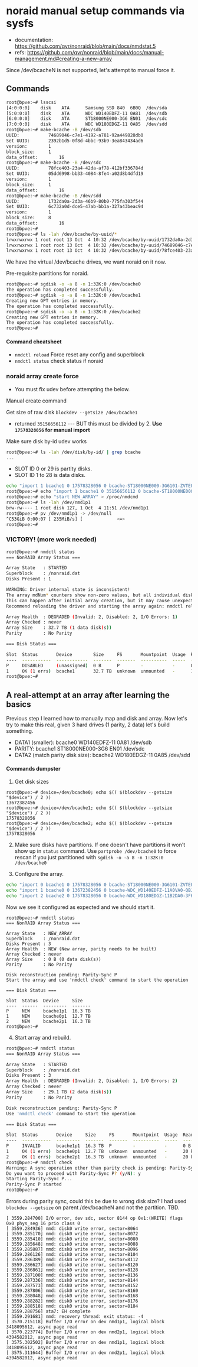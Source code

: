 # noraid manual setup commands via sysfs

- documentation: https://github.com/qvr/nonraid/blob/main/docs/nmdstat.5
- refs: https://github.com/qvr/nonraid/blob/main/docs/manual-management.md#creating-a-new-array

Since /dev/bcacheN is not supported, let's attempt to manual force it.

## Commands

```bash
root@bpve:~# lsscsi
[4:0:0:0]    disk    ATA      Samsung SSD 840  6B0Q  /dev/sda 
[5:0:0:0]    disk    ATA      WDC WD140EDFZ-11 0A81  /dev/sdb 
[6:0:0:0]    disk    ATA      ST18000NE000-3G6 EN01  /dev/sdc 
[7:0:0:0]    disk    ATA      WDC WD180EDGZ-11 0A85  /dev/sdd 
root@bpve:~# make-bcache -B /dev/sdb
UUID:			74689046-c7e1-4192-a781-92a449828db0
Set UUID:		2392b1d5-0f8d-4bbc-93b9-3ea843434ad6
version:		1
block_size:		1
data_offset:		16
root@bpve:~# make-bcache -B /dev/sdc
UUID:			78fce403-23a4-42da-af78-412bf336784d
Set UUID:		05dd6998-bb33-4084-8fe4-a02d8b4dfd19
version:		1
block_size:		1
data_offset:		16
root@bpve:~# make-bcache -B /dev/sdd
UUID:			1732da0a-2d3a-46b9-80b0-775fa303f544
Set UUID:		6c732a0d-dce5-47ab-bb1a-327a43beac94
version:		1
block_size:		8
data_offset:		16
root@bpve:~# 
root@bpve:~# ls -lah /dev/bcache/by-uuid/*
lrwxrwxrwx 1 root root 13 Oct  4 10:32 /dev/bcache/by-uuid/1732da0a-2d3a-46b9-80b0-775fa303f544 -> ../../bcache2
lrwxrwxrwx 1 root root 13 Oct  4 10:32 /dev/bcache/by-uuid/74689046-c7e1-4192-a781-92a449828db0 -> ../../bcache0
lrwxrwxrwx 1 root root 13 Oct  4 10:32 /dev/bcache/by-uuid/78fce403-23a4-42da-af78-412bf336784d -> ../../bcache1
```

We have the virtual /dev/bcache drives, we want noraid on it now.

Pre-requisite partitions for noraid.
```bash
root@bpve:~# sgdisk -o -a 8 -n 1:32K:0 /dev/bcache0
The operation has completed successfully.
root@bpve:~# sgdisk -o -a 8 -n 1:32K:0 /dev/bcache1
Creating new GPT entries in memory.
The operation has completed successfully.
root@bpve:~# sgdisk -o -a 8 -n 1:32K:0 /dev/bcache2
Creating new GPT entries in memory.
The operation has completed successfully.
root@bpve:~# 

```

#### Command cheatsheet

- `nmdctl reload` Force reset any config and superblock
- `nmdctl status` check status if noraid

### noraid array create force

- You must fix udev before attempting the below. 

Manual create command

Get size of raw disk
`blockdev --getsize /dev/bcache1` 

- returned `35156656112` --- BUT this must be divided by 2. **Use `17578328056` for manual import**

Make sure disk by-id udev works
```bash
root@bpve:~# ls -lah /dev/disk/by-id/ | grep bcache
...
```

- SLOT ID 0 or 29 is partity disks.
- SLOT ID 1 to 28 is data disks.

```bash
echo "import 1 bcache1 0 17578328056 0 bcache-ST18000NE000-3G6101-ZVTEFBA9" > /proc/nmdcmd
root@bpve:~# echo "import 1 bcache1 0 35156656112 0 bcache-ST18000NE000-3G6101-MYSERIAL" > /proc/nmdcmd
root@bpve:~# echo "start NEW_ARRAY" > /proc/nmdcmd
root@bpve:~# ls -lah /dev/nmd1p1
brw-rw---- 1 root disk 127, 1 Oct  4 11:51 /dev/nmd1p1
root@bpve:~# pv /dev/nmd1p1 -> /dev/null
^C53GiB 0:00:07 [ 235MiB/s] [             <=>                                                                                    ]
root@bpve:~# 
```

### VICTORY! (more work needed)

```bash
root@bpve:~# nmdctl status
=== NonRAID Array Status ===

Array State   : STARTED
Superblock    : /nonraid.dat
Disks Present : 1

WARNING: Driver internal state is inconsistent!
The array mdNum* counters show non-zero values, but all individual disks are DISK_OK status.
This can happen after initial array creation, but it may cause unexpected behavior.
Recommend reloading the driver and starting the array again: nmdctl reload && nmdctl start

Array Health  : DEGRADED (Invalid: 2, Disabled: 2, I/O Errors: 1)
Array Checked : never
Array Size    : 32.7 TB (1 data disk(s))
Parity        : No Parity

=== Disk Status ===

Slot  Status       Device        Size     FS       Mountpoint  Usage  Reads   Writes
----  -----------  ------------  -------  -------  ----------  -----  ------  ------
P     DISABLED     (unassigned)  0 B      P        -           -      0 B     0 B   
1     OK (1 errs)  bcache1       32.7 TB  unknown  unmounted   -      1.5 GB  0 B   
root@bpve:~# 

```

## A real-attempt at an array after learning the basics

Previous step I learned how to manually map and disk and array. Now let's try to make this real, given 3 hard drives (1 parity, 2 data) let's build something.

- DATA1 (smaller): bcache0 WD140EDFZ-11 0A81  /dev/sdb 
- PARITY: bcache1 ST18000NE000-3G6 EN01  /dev/sdc 
- DATA2 (match parity disk size): bcache2 WD180EDGZ-11 0A85  /dev/sdd 

#### Commands dumpster

1. Get disk sizes
```
root@bpve:~# device=/dev/bcache0; echo $(( $(blockdev --getsize "$device") / 2 ))
13672382456
root@bpve:~# device=/dev/bcache1; echo $(( $(blockdev --getsize "$device") / 2 ))
17578328056
root@bpve:~# device=/dev/bcache2; echo $(( $(blockdev --getsize "$device") / 2 ))
17578328056
```

2. Make sure disks have partitions. If one doesn't have partitions it won't show up in `status` command.  Use `partprobe /dev/bcache0` to force rescan if you just partitioned with `sgdisk -o -a 8 -n 1:32K:0 /dev/bcache0`

3. Configure the array.

```bash
echo "import 0 bcache1 0 17578328056 0 bcache-ST18000NE000-3G6101-ZVTEFBA9" > /proc/nmdcmd
echo "import 1 bcache0 0 13672382456 0 bcache-WDC_WD140EDFZ-11A0VA0-QBJ2NRVT" > /proc/nmdcmd
echo "import 2 bcache2 0 17578328056 0 bcache-WDC_WD180EDGZ-11B2DA0-3FHMY6ZT" > /proc/nmdcmd
```

Now we see it configured as expected and we should start it.

```
root@bpve:~# nmdctl status
=== NonRAID Array Status ===

Array State   : NEW_ARRAY
Superblock    : /nonraid.dat
Disks Present : 3
Array Health  : NEW (New array, parity needs to be built)
Array Checked : never
Array Size    : 0 B (0 data disk(s))
Parity        : No Parity

Disk reconstruction pending: Parity-Sync P
Start the array and use 'nmdctl check' command to start the operation

=== Disk Status ===

Slot  Status  Device     Size   
----  ------  ---------  -------
P     NEW     bcache1p1  16.3 TB
1     NEW     bcache0p1  12.7 TB
2     NEW     bcache2p1  16.3 TB
root@bpve:~# 
```

4. Start array and rebuild.

```bash
root@bpve:~# nmdctl status
=== NonRAID Array Status ===

Array State   : STARTED
Superblock    : /nonraid.dat
Disks Present : 3
Array Health  : DEGRADED (Invalid: 2, Disabled: 1, I/O Errors: 2)
Array Checked : never
Array Size    : 29.1 TB (2 data disk(s))
Parity        : No Parity

Disk reconstruction pending: Parity-Sync P
Use 'nmdctl check' command to start the operation

=== Disk Status ===

Slot  Status       Device     Size     FS       Mountpoint  Usage  Reads  Writes
----  -----------  ---------  -------  -------  ----------  -----  -----  ------
P     INVALID      bcache1p1  16.3 TB  P        -           -      0 B    0 B   
1     OK (1 errs)  bcache0p1  12.7 TB  unknown  unmounted   -      20 kB  0 B   
2     OK (1 errs)  bcache2p1  16.3 TB  unknown  unmounted   -      20 kB  0 B   
root@bpve:~# nmdctl check
Warning: A sync operation other than parity check is pending: Parity-Sync P
Do you want to proceed with Parity-Sync P? (y/N): y
Starting Parity-Sync P...
Parity-Sync P started
root@bpve:~# 
```

Errors during parity sync, could this be due to wrong disk size? I had used `blockdev --getsize` on parent /dev/bcacheN and not the partition. TBD.

```
[ 3559.284700] I/O error, dev sdc, sector 8144 op 0x1:(WRITE) flags 0x0 phys_seg 16 prio class 0
[ 3559.284936] nmd: disk0 write error, sector=8064
[ 3559.285170] nmd: disk0 write error, sector=8072
[ 3559.285410] nmd: disk0 write error, sector=8080
[ 3559.285648] nmd: disk0 write error, sector=8088
[ 3559.285887] nmd: disk0 write error, sector=8096
[ 3559.286126] nmd: disk0 write error, sector=8104
[ 3559.286389] nmd: disk0 write error, sector=8112
[ 3559.286627] nmd: disk0 write error, sector=8120
[ 3559.286861] nmd: disk0 write error, sector=8128
[ 3559.287100] nmd: disk0 write error, sector=8136
[ 3559.287336] nmd: disk0 write error, sector=8144
[ 3559.287573] nmd: disk0 write error, sector=8152
[ 3559.287806] nmd: disk0 write error, sector=8160
[ 3559.288048] nmd: disk0 write error, sector=8168
[ 3559.288282] nmd: disk0 write error, sector=8176
[ 3559.288518] nmd: disk0 write error, sector=8184
[ 3559.288756] ata7: EH complete
[ 3559.291681] nmd: recovery thread: exit status: -4
[ 3570.215118] Buffer I/O error on dev nmd1p1, logical block 3418095612, async page read
[ 3570.223774] Buffer I/O error on dev nmd2p1, logical block 4394582012, async page read
[ 3575.302502] Buffer I/O error on dev nmd1p1, logical block 3418095612, async page read
[ 3575.311644] Buffer I/O error on dev nmd2p1, logical block 4394582012, async page read
```